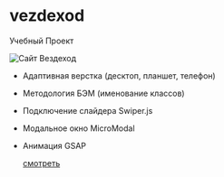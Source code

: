 # vezdexod
Учебный Проект


![Сайт Вездеход](https://repository-images.githubusercontent.com/362908460/005c6b00-a9ba-11eb-8c0a-5491df22b28d "Сайт Вездеход")

- Адаптивная верстка (десктоп, планшет, телефон)
- Методология БЭМ (именование классов)
- Подключение слайдера Swiper.js
- Модальное окно MicroModal
- Анимация GSAP

  [смотреть](https://vezdexod.netlify.app/)
